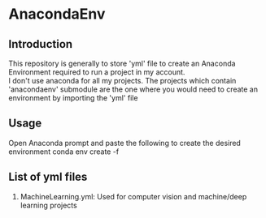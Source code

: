 # AnacondaEnv
## Introduction
This repository is generally to store 'yml' file to create an Anaconda Environment required to run a project in my account.  
I don't use anaconda for all my projects. The projects which contain 'anacondaenv' submodule are the one where you would need to create an environment by importing the 'yml' file

## Usage
Open Anaconda prompt and paste the following to create the desired environment
conda env create -f <location of the yml file>

## List of yml files
1.	MachineLearning.yml:  Used for computer vision and machine/deep learning projects


